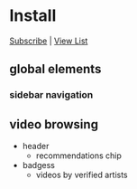 # Install

[Subscribe](https://subscribe.adblockplus.org/?location=https%3A%2F%2Fneuter.mchang.xyz%2Ffilter%2Fnomusic&title=yt-neuter%20nomusic) | [View List](https://neuter.mchang.xyz/filter/nomusic)

## global elements
### sidebar navigation
## video browsing
* header
  * recommendations chip
* badgess
  * videos by verified artists